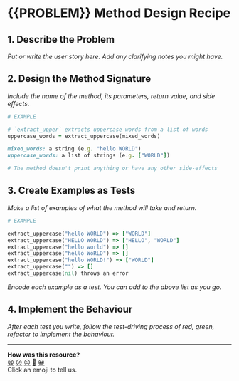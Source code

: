 # {{PROBLEM}} Method Design Recipe

## 1. Describe the Problem

_Put or write the user story here. Add any clarifying notes you might have._

## 2. Design the Method Signature

_Include the name of the method, its parameters, return value, and side effects._

```ruby
# EXAMPLE

# `extract_upper` extracts uppercase words from a list of words
uppercase_words = extract_uppercase(mixed_words)

mixed_words: a string (e.g. "hello WORLD")
uppercase_words: a list of strings (e.g. ["WORLD"])

# The method doesn't print anything or have any other side-effects
```

## 3. Create Examples as Tests

_Make a list of examples of what the method will take and return._

```ruby
# EXAMPLE

extract_uppercase("hello WORLD") => ["WORLD"]
extract_uppercase("HELLO WORLD") => ["HELLO", "WORLD"]
extract_uppercase("hello world") => []
extract_uppercase("hello WoRLD") => []
extract_uppercase("hello WORLD!") => ["WORLD"]
extract_uppercase("") => []
extract_uppercase(nil) throws an error
```

_Encode each example as a test. You can add to the above list as you go._

## 4. Implement the Behaviour

_After each test you write, follow the test-driving process of red, green, refactor to implement the behaviour._


<!-- BEGIN GENERATED SECTION DO NOT EDIT -->

---

**How was this resource?**  
[😫](https://airtable.com/shrUJ3t7KLMqVRFKR?prefill_Repository=makersacademy%2Fgolden-square&prefill_File=resources%2Fsingle_method_recipe_template.md&prefill_Sentiment=😫) [😕](https://airtable.com/shrUJ3t7KLMqVRFKR?prefill_Repository=makersacademy%2Fgolden-square&prefill_File=resources%2Fsingle_method_recipe_template.md&prefill_Sentiment=😕) [😐](https://airtable.com/shrUJ3t7KLMqVRFKR?prefill_Repository=makersacademy%2Fgolden-square&prefill_File=resources%2Fsingle_method_recipe_template.md&prefill_Sentiment=😐) [🙂](https://airtable.com/shrUJ3t7KLMqVRFKR?prefill_Repository=makersacademy%2Fgolden-square&prefill_File=resources%2Fsingle_method_recipe_template.md&prefill_Sentiment=🙂) [😀](https://airtable.com/shrUJ3t7KLMqVRFKR?prefill_Repository=makersacademy%2Fgolden-square&prefill_File=resources%2Fsingle_method_recipe_template.md&prefill_Sentiment=😀)  
Click an emoji to tell us.

<!-- END GENERATED SECTION DO NOT EDIT -->
